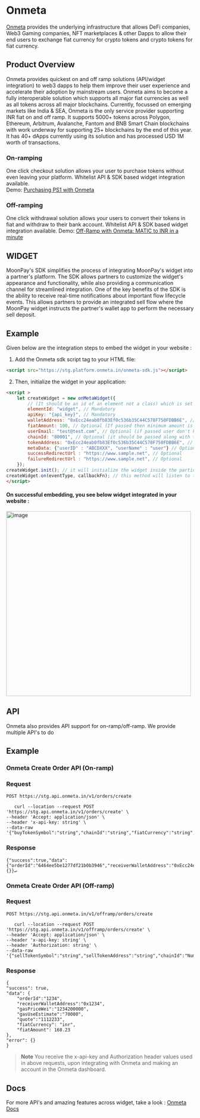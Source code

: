 
# Onmeta

[Onmeta](https://www.onmeta.in/) provides the underlying infrastructure that allows DeFi companies, Web3 Gaming companies, NFT marketplaces & other Dapps to allow their end users to exchange fiat currency for crypto tokens and crypto tokens for fiat currency.

## Product Overview

Onmeta provides quickest on and off ramp solutions (API/widget integration) to web3 dapps to help them improve their user experience and accelerate their adoption by mainstream users. Onmeta aims to become a fully interoperable solution which supports all major fiat currencies as well as all tokens across all major blockchains. Currently, focussed on emerging markets like India & SEA, Onmeta is the only service provider supporting INR fiat on and off ramp. It supports 5000+ tokens across Polygon, Ethereum, Arbitrum, Avalanche, Fantom and BNB Smart Chain blockchains with work underway for supporting 25+ blockchains by the end of this year. It has 40+ dApps currently using its solution and has processed USD 1M worth of transactions.

### On-ramping

One click checkout solution allows your user to purchase tokens without even leaving your platform. Whitelist API & SDK based widget integration available. <br />
Demo: [Purchasing PS1 with Onmeta](https://youtu.be/bp1C43jTI9o)


### Off-ramping

One click withdrawal solution allows your users to convert their tokens in fiat and withdraw to their bank account. Whitelist API & SDK based widget integration available. 
Demo: [Off-Ramp with Onmeta: MATIC to INR in a minute](https://www.youtube.com/watch?v=Hz7vw13uR2k)


## WIDGET

MoonPay's SDK simplifies the process of integrating MoonPay's widget into a partner's platform. The SDK allows partners to customize the widget's appearance and functionality, while also providing a communication channel for streamlined integration. One of the key benefits of the SDK is the ability to receive real-time notifications about important flow lifecycle events. This allows partners to provide an integrated sell flow where the MoonPay widget instructs the partner's wallet app to perform the necessary sell deposit.


## Example

Given below are the integration steps to embed the widget in your website : 

1. Add the Onmeta sdk script tag to your HTML file:

```HTML
<script src="https://stg.platform.onmeta.in/onmeta-sdk.js"></script>
```

2. Then, initialize the widget in your application:

```HTML
<script >
    let createWidget = new onMetaWidget({
        // (It should be an id of an element not a class) which is set in step 2 above
        elementId: "widget", // Mandatory
        apiKey: "{api_key}", // Mandatory
        walletAddress: "0xEcc24eab0fb83Ef0c536b35C44C578F750FDBB6E", // Optional
        fiatAmount: 100, // Optional (If passed then minimum amount is 100 inr)
        userEmail: "test@test.com", // Optional (if passed user don't have to register in meta platform)
        chainId: "80001", // Optional (it should be passed along with the tokenAddress to show a particular token to the user)
        tokenAddress: "0xEcc24eab0fb83Ef0c536b35C44C578F750FDBB6E", // Optional
        metaData: {"userID" : "ABCDXXX", "userName" : "user"} // Optional
        successRedirectUrl : "https://www.sample.net", // Optional
        failureRedirectUrl : "https://www.sample.net", // Optional
    });
createWidget.init(); // it will initialize the widget inside the particular div element
createWidget.on(eventType, callbackFn); // this method will listen to the events of the widget
</script>
```

#### On successful embedding, you see below widget integrated in your website : 
<img width="496" alt="image" src="https://github.com/kunal768/dApp-sdk/assets/33108756/45c59bde-f311-4d39-9902-bebbdc39cc66">


## API
Onmeta also provides API support for on-ramp/off-ramp.
We provide multiple API's to do 

## Example

### Onmeta Create Order API (On-ramp)

### Request

`POST https://stg.api.onmeta.in/v1/orders/create`

	   curl --location --request POST 'https://stg.api.onmeta.in/v1/orders/create' \
	--header 'Accept: application/json' \
	--header 'x-api-key: string' \
	--data-raw '{"buyTokenSymbol":"string","chainId":"string","fiatCurrency":"string","fiatAmount":"string","buyTokenAddress":"string","receiverAddress":"string"}'

### Response
    {"success":true,"data":{"orderId":"6464ee5be1277df21b0b3946","receiverWalletAddress":"0xEcc24eab0fb83Ef0c536b35C44C578F750FDBB6E","gasPriceWei":"184300000000","gasUseEstimate":"70000","quote":"1.185862827","fiatCurrency":"inr","fiatAmount":100},"error":{}}↵


### Onmeta Create Order API (Off-ramp)

### Request

`POST https://stg.api.onmeta.in/v1/offramp/orders/create`

	   curl --location --request POST 'https://stg.api.onmeta.in/v1/offramp/orders/create' \
	--header 'Accept: application/json' \
	--header 'x-api-key: string' \
	--header 'Authorization: string' \
	--data-raw '{"sellTokenSymbol":"string","sellTokenAddress":"string","chainId":"Number","fiatCurrency":"string","fiatAmount":"string","senderWalletAddress":"string","bankDetails":"Object","refundWalletAddress":"string"}'

### Response

    {
    "success": true,
    "data": {
		"orderId":"1234",
		"receiverWalletAddress":"0x1234",
		"gasPriceWei":"1234200000",
		"gasUseEstimate":"70000",
		"quote":"1112233",
		"fiatCurrency": "inr",
        "fiatAmount": 168.23
	},
	"error": {}
	}


> **Note**
You receive the x-api-key and Authorization header values used in above requests, upon integrating with Onmeta and making an account in the Onmeta dashboard.

## Docs
For more API's and amazing features across widget, take a look :
[Onmeta Docs](https://docs.onmeta.in)


